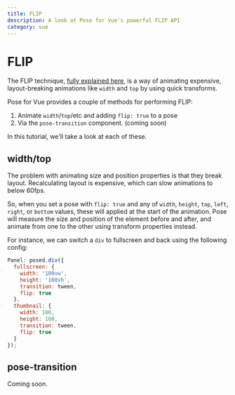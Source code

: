```yaml
---
title: FLIP
description: A look at Pose for Vue's powerful FLIP API
category: vue
---
```


# FLIP

The FLIP technique, [fully explained here](https://aerotwist.com/blog/flip-your-animations/), is a way of animating expensive, layout-breaking animations like `width` and `top` by using quick transforms.

Pose for Vue provides a couple of methods for performing FLIP:

1. Animate `width`/`top`/etc and adding `flip: true` to a pose
2. Via the `pose-transition` component. (coming soon)

In this tutorial, we'll take a look at each of these.

<TOC />

## width/top

The problem with animating size and position properties is that they break layout. Recalculating layout is expensive, which can slow animations to below 60fps.

So, when you set a pose with `flip: true` and any of `width`, `height`, `top`, `left`, `right`, or `bottom` values, these will applied at the start of the animation. Pose will measure the size and position of the element before and after, and animate from one to the other using transform properties instead.

For instance, we can switch a `div` to fullscreen and back using the following config:

```javascript
Panel: posed.div({
  fullscreen: {
    width: '100vw',
    height: '100vh',
    transition: tween,
    flip: true
  },
  thumbnail: {
    width: 100,
    height: 100,
    transition: tween,
    flip: true
  }
});
```

<CodeSandbox id="vvw57kww70" vue />

## pose-transition

Coming soon.
